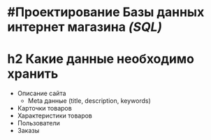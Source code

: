 #Проектирование Базы данных интернет магазина ***(SQL)***
=================

h2 Какие данные необходимо хранить
==============
* Описание сайта
	* Meta данные (title, description, keywords)
* Карточки товаров
* Характеристики товаров
* Пользователи
* Заказы